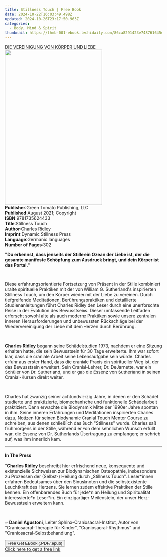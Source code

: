 ```yaml
---
title: Stillness Touch | Free Book
date: 2024-10-22T16:03:49.498Z
updated: 2024-10-26T23:17:50.963Z
categories:
  - Body, Mind & Spirit
thumbnail: https://thmb-001-ebook.techidaily.com/86ca8291423e748761645e4d28fd50f255f7fc699c9e97d31db82bdd608f05e2.jpg
---
```

<main id="book-container">
  <div class="flex flex-col">
    <div class="book-brief flex-1 py-6 px-4 sm:p-6 md:py-10 md:px-8">
      <!-- brief-->
      <div class="book-brief-main">DIE VEREINIGUNG VON KÖRPER UND LIEBE</div>
    </div>
    <div
      class="book-meta-info flex-1 grid gap-4 col-start-1 col-end-3 row-start-1 sm:mb-6 sm:grid-cols-4 lg:gap-6 lg:col-start-2 lg:row-end-6 lg:row-span-6 lg:mb-0"
    >
      <div
        class="book-meta-info-left place-content-center mt-4 p-4 text-sm leading-6 col-start-2 col-span-2 dark:text-slate-400"
      >
        <img
          class="w-full h-500 object-cover rounded-lg sm:h-255 sm:col-span-2 lg:col-span-full"
          src="https://img-001-ebook.techidaily.com/1a7a85a9d0354f966fc801bd5148d137bdbbcd7b927e3f63f2e488d1460c080b.jpg"
          alt=""
          width="312"
          height="500"
        />
      </div>
      <div
        class="book-meta-info-right mt-2 col-start-1 row-start-2 col-span-3 self-center"
      >
        <!-- meta data  -->
        <div class="flex flex-col px-4 md:px-8">
          <div class="flex-1">
            <strong>Publisher</strong>:<span class="px-2"
              >Green Tomato Publishing, LLC</span
            >
          </div>
          <div class="flex-1">
            <strong>Published</strong>:<span class="px-2"
              >August 2021; Copyright</span
            >
          </div>
          <div class="flex-1">
            <strong>ISBN</strong>:<span class="px-2">9781735624433</span>
          </div>
          <div class="flex-1">
            <strong>Title</strong>:<span class="px-2">Stillness Touch</span>
          </div>
          <div class="flex-1">
            <strong>Author</strong>:<span class="px-2">Charles Ridley</span>
          </div>
          <div class="flex-1">
            <strong>Imprint</strong>:<span class="px-2"
              >Dynamic Stillness Press</span
            >
          </div>
          <div class="flex-1">
            <strong>Language</strong>:<span class="px-2"
              >Germanic languages</span
            >
          </div>
          <div class="flex-1">
            <strong>Number of Pages</strong>:<span class="px-2">302</span>
          </div>
        </div>
      </div>
    </div>
    <div class="book-description flex-1 py-6 px-4 sm:p-6 md:py-10 md:px-8">
      <div class="book-description-main">
        <div accordion-content="" id="description">
          <p>
            <strong
              >"Du erkennst, dass jenseits der Stille ein Ozean der Liebe ist,
              der die gesamte manifeste Schöpfung zum Ausdruck bringt, und dein
              Körper ist das Portal."</strong
            >
          </p>
          <p><br /></p>
          <p>
            Diese erfahrungsorientierte Fortsetzung von Präsent in der Stille
            kombiniert uralte spirituelle Praktiken mit der von William G.
            Sutherland's inspirierten Stillness Touch, um den Körper wieder mit
            der Liebe zu vereinen.&nbsp;Durch tiefgreifende Meditationen,
            Berührungspraktiken und detaillierte Studienanleitungen führt
            Charles Ridley den Leser durch eine unerforschte Reise in der
            Evolution des Bewusstseins. Dieser umfassende Leitfaden erforscht
            sowohl alte als auch moderne Praktiken sowie unsere zentralen
            inneren Herausforderungen und unbewussten Rückschläge bei der
            Wiedervereinigung der Liebe mit dem Herzen durch
            Berührung.&nbsp;&nbsp;
          </p>
          <p><br /></p>
          <p>
            <strong>Charles Ridley</strong> begann seine Schädelstudien 1973,
            nachdem er eine Sitzung erhalten hatte, die sein Bewusstsein für 30
            Tage erweiterte. Ihm war sofort klar, dass die craniale Arbeit seine
            Lebensaufgabe sein würde. Charles erfuhr aus erster Hand, dass die
            craniale Praxis ein spiritueller Weg ist, der das Bewusstsein
            erweitert. Sein Cranial-Lehrer, Dr. DeJarnette, war ein Schüler von
            Dr. Sutherland, und er gab die Essenz von Sutherland in seinen
            Cranial-Kursen direkt weiter.
          </p>
          <p><br /></p>
          <p>
            Charles hat zwanzig seiner achtundvierzig Jahre, in denen er den
            Schädel studierte und praktizierte, biomechanische und funktionelle
            Schädelarbeit praktiziert. Dann erwachte die Biodynamik Mitte der
            1990er Jahre spontan in ihm. Seine inneren Erfahrungen und
            Meditationen inspirierten Charles dazu, Notizen für seinen
            Biodynamic Cranial Touch Mentor Course zu schreiben, aus denen
            schließlich das Buch "Stillness" wurde. Charles saß frühmorgens in
            der Stille, während er von dem sehnlichen Wunsch erfüllt war, die
            Essenz von Dr. Sutherlands Übertragung zu empfangen; er schrieb auf,
            was ihm innerlich kam.
          </p>
        </div>
        <div class="accordion-fader"></div>
      </div>
    </div>
    <div class="book-excerpts flex-1 py-6 px-4 sm:p-6 md:py-10 md:px-8">
      <!-- excerpts-->
      <div class="book-excerpts-main">
        <hr />
        <h4 class="placeholder placeholder-heading">
          <span>In The Press</span>
        </h4>
        <p></p>
        <p>
          "<strong>Charles Ridley</strong> beschreibt hier erfrischend neue,
          konsequente und existenzielle Sichtweisen zur Biodynamischen
          Osteopathie, insbesondere zu Prozessen der (Selbst-) Heilung durch
          „Stillness Touch". Leser*innen erfahren Bedeutsames über den
          Sinusknoten und die selbstexistente Leuchtkraft des Herzens. Sie
          lernen zudem effektive Praktiken der Stille kennen. Ein offenbarendes
          Buch für jede*n an Heilung und Spiritualität interessierte*n Leser*in.
          Ein einzigartiger Meilenstein, der unser Herz-Bewusstsein erweitern
          kann.
        </p>
        <p><br /></p>
        <p>
          ~ <strong>Daniel Agustoni</strong>, Leiter
          Sphinx-Craniosacral-Institut, Autor von "Craniosacral-Therapie für
          Kinder", "Craniosacral-Rhythmus" und "Craniosacral-Selbstbehandlung".
        </p>
        <p></p>
      </div>
    </div>
    <div
      class="book-about-author flex-1 py-6 px-4 sm:p-6 md:py-10 md:px-8"
    ></div>
    <div class="book-free-get flex-1 py-6 px-4 sm:p-6 md:py-10 md:px-8">
      <button
        id="btn-free-get"
        class="bg-blue-500 hover:bg-blue-700 text-white font-bold py-2 px-4 rounded"
      >
        Free Get EBook (.PDF/.epub)
      </button>
      <div id="countdown-display" class="px-2 text-lg mt-2"></div>
      <a
        id="free-link"
        class="hidden bg-blue-500 hover:bg-blue-700 text-white font-bold py-2 px-4 rounded"
        href="https://www.ebooks.com/en-us/book/210341417/stillness-touch/charles-ridley/"
        target="_blank"
        >Click here to get a free link</a
      >
    </div>
    <script>
      let countdownTime = 0;
      let countdownInterval = null;
      document
        .getElementById('btn-free-get')
        .addEventListener('click', startCountdown);
      function startCountdown() {
        countdownTime = new Date().getTime() + 60000 * 3;
        countdownInterval = setInterval(updateCountdown, 1000);
        document.getElementById('btn-free-get').disabled = true;
        document
          .getElementById('btn-free-get')
          .classList.add('bg-gray-500', 'cursor-not-allowed');
      }
      function updateCountdown() {
        let currentTime = new Date().getTime();
        let timeLeft = countdownTime - currentTime;
        let secondsLeft = Math.floor(timeLeft / 1000);
        document.getElementById('countdown-display').innerHTML =
          `Remaining time: ${secondsLeft} seconds.`;
        if (secondsLeft <= 0) {
          clearInterval(countdownInterval);
          document.getElementById('btn-free-get').classList.add('hidden');
          document.getElementById('free-link').classList.remove('hidden');
          document.getElementById('countdown-display').innerHTML = '';
        }
      }
    </script>
  </div>
</main>

<ins class="adsbygoogle"
      style="display:block"
      data-ad-client="ca-pub-7571918770474297"
      data-ad-slot="8358498916"
      data-ad-format="auto"
      data-full-width-responsive="true"></ins>
    
